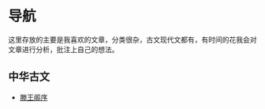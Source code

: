 # 导航

这里存放的主要是我喜欢的文章，分类很杂，古文现代文都有，有时间的花我会对文章进行分析，批注上自己的想法。

## 中华古文

- [滕王阁序](%E6%BB%95%E7%8E%8B%E9%98%81%E5%BA%8F.md)